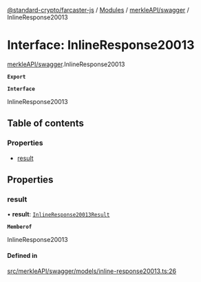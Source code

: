 [@standard-crypto/farcaster-js](../README.md) / [Modules](../modules.md) / [merkleAPI/swagger](../modules/merkleAPI_swagger.md) / InlineResponse20013

# Interface: InlineResponse20013

[merkleAPI/swagger](../modules/merkleAPI_swagger.md).InlineResponse20013

**`Export`**

**`Interface`**

InlineResponse20013

## Table of contents

### Properties

- [result](merkleAPI_swagger.InlineResponse20013.md#result)

## Properties

### result

• **result**: [`InlineResponse20013Result`](merkleAPI_swagger.InlineResponse20013Result.md)

**`Memberof`**

InlineResponse20013

#### Defined in

[src/merkleAPI/swagger/models/inline-response20013.ts:26](https://github.com/standard-crypto/farcaster-js/blob/main/src/merkleAPI/swagger/models/inline-response20013.ts#L26)
